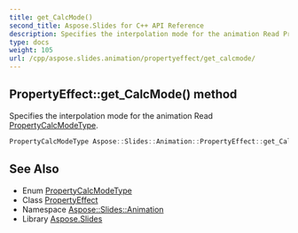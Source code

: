```yaml
---
title: get_CalcMode()
second_title: Aspose.Slides for C++ API Reference
description: Specifies the interpolation mode for the animation Read PropertyCalcModeType.
type: docs
weight: 105
url: /cpp/aspose.slides.animation/propertyeffect/get_calcmode/
---
```

## PropertyEffect::get_CalcMode() method


Specifies the interpolation mode for the animation Read [PropertyCalcModeType](../../propertycalcmodetype/).

```cpp
PropertyCalcModeType Aspose::Slides::Animation::PropertyEffect::get_CalcMode() override
```

## See Also

* Enum [PropertyCalcModeType](../propertycalcmodetype/)
* Class [PropertyEffect](./)
* Namespace [Aspose::Slides::Animation](../)
* Library [Aspose.Slides](../../)